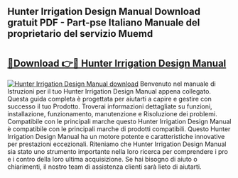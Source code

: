 ## Hunter Irrigation Design Manual Download gratuit PDF - Part-pse Italiano Manuale del proprietario del servizio Muemd

# <h2><a href="http://dfduvt.blite.top/?on=Hunter+Irrigation+Design+Manual">🔗Download 👉🔴 Hunter Irrigation Design Manual</a></h2>

[![Hunter Irrigation Design Manual download](https://i.imgur.com/lujVjoI.png)](http://dfduvt.blite.top/?on=Hunter+Irrigation+Design+Manual)
Benvenuto nel manuale di Istruzioni per il tuo Hunter Irrigation Design Manual appena collegato. Questa guida completa è progettata per aiutarti a capire e gestire con successo il tuo Prodotto. Troverai informazioni dettagliate su funzioni, installazione, funzionamento, manutenzione e Risoluzione dei problemi. Compatibile con le principali marche questo Hunter Irrigation Design Manual è compatibile con le principali marche di prodotti compatibili. Questo Hunter Irrigation Design Manual ha un motore potente e caratteristiche innovative per prestazioni eccezionali. Riteniamo che Hunter Irrigation Design Manual sia stato uno strumento importante nella loro ricerca per comprendere i pro e i contro della loro ultima acquisizione. Se hai bisogno di aiuto o chiarimenti, il nostro team di assistenza clienti sarà lieto di aiutarti.
